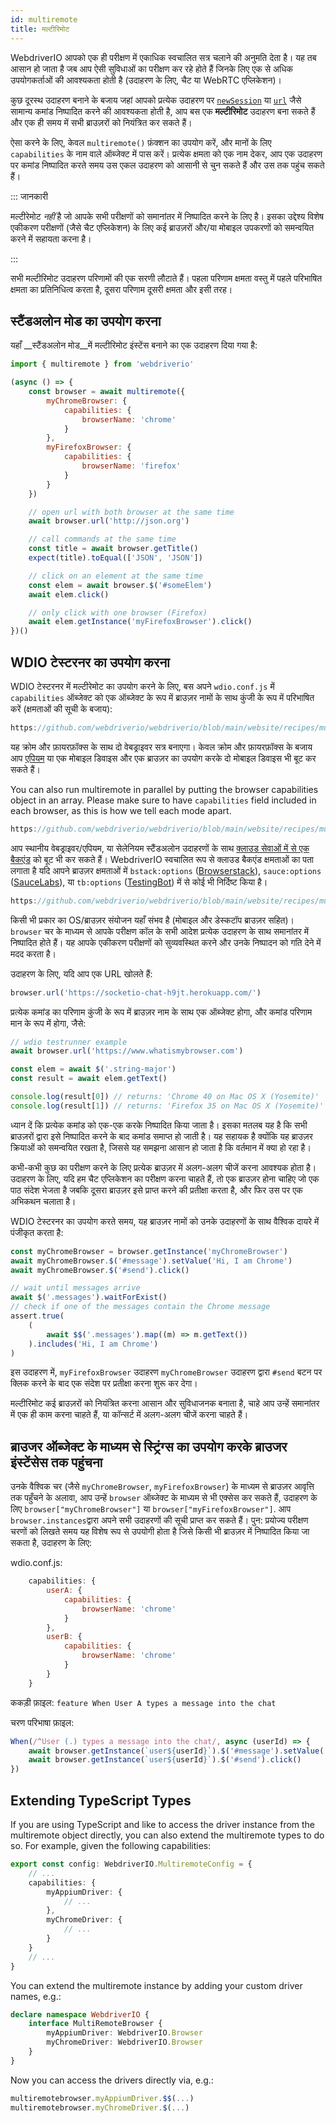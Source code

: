 ```yaml
---
id: multiremote
title: मल्टीरिमोट
---
```


WebdriverIO आपको एक ही परीक्षण में एकाधिक स्वचालित सत्र चलाने की अनुमति देता है। यह तब आसान हो जाता है जब आप ऐसी सुविधाओं का परीक्षण कर रहे होते हैं जिनके लिए एक से अधिक उपयोगकर्ताओं की आवश्यकता होती है (उदाहरण के लिए, चैट या WebRTC एप्लिकेशन)।

कुछ दूरस्थ उदाहरण बनाने के बजाय जहां आपको प्रत्येक उदाहरण पर [`newSession`](/docs/api/webdriver#newsession) या [`url`](/docs/api/browser/url) जैसे सामान्य कमांड निष्पादित करने की आवश्यकता होती है, आप बस एक **मल्टीरिमोट** उदाहरण बना सकते हैं और एक ही समय में सभी ब्राउज़रों को नियंत्रित कर सकते हैं।

ऐसा करने के लिए, केवल `multiremote()` फ़ंक्शन का उपयोग करें, और मानों के लिए `capabilities` के नाम वाले ऑब्जेक्ट में पास करें। प्रत्येक क्षमता को एक नाम देकर, आप एक उदाहरण पर कमांड निष्पादित करते समय उस एकल उदाहरण को आसानी से चुन सकते हैं और उस तक पहुंच सकते हैं।

::: जानकारी

मल्टीरेमोट _नहीं_ है जो आपके सभी परीक्षणों को समानांतर में निष्पादित करने के लिए है। इसका उद्देश्य विशेष एकीकरण परीक्षणों (जैसे चैट एप्लिकेशन) के लिए कई ब्राउज़रों और/या मोबाइल उपकरणों को समन्वयित करने में सहायता करना है।

:::

सभी मल्टीरिमोट उदाहरण परिणामों की एक सरणी लौटाते हैं। पहला परिणाम क्षमता वस्तु में पहले परिभाषित क्षमता का प्रतिनिधित्व करता है, दूसरा परिणाम दूसरी क्षमता और इसी तरह।

## स्टैंडअलोन मोड का उपयोग करना

यहाँ __स्टैंडअलोन मोड__में मल्टीरिमोट इंस्टेंस बनाने का एक उदाहरण दिया गया है:

```js
import { multiremote } from 'webdriverio'

(async () => {
    const browser = await multiremote({
        myChromeBrowser: {
            capabilities: {
                browserName: 'chrome'
            }
        },
        myFirefoxBrowser: {
            capabilities: {
                browserName: 'firefox'
            }
        }
    })

    // open url with both browser at the same time
    await browser.url('http://json.org')

    // call commands at the same time
    const title = await browser.getTitle()
    expect(title).toEqual(['JSON', 'JSON'])

    // click on an element at the same time
    const elem = await browser.$('#someElem')
    await elem.click()

    // only click with one browser (Firefox)
    await elem.getInstance('myFirefoxBrowser').click()
})()
```

## WDIO टेस्टरनर का उपयोग करना

WDIO टेस्टरनर में मल्टीरेमोट का उपयोग करने के लिए, बस अपने `wdio.conf.js` में `capabilities` ऑब्जेक्ट को एक ऑब्जेक्ट के रूप में ब्राउज़र नामों के साथ कुंजी के रूप में परिभाषित करें (क्षमताओं की सूची के बजाय):

```js reference useHTTPS
https://github.com/webdriverio/webdriverio/blob/main/website/recipes/multiremote/multiremote-local.js
```

यह क्रोम और फ़ायरफ़ॉक्स के साथ दो वेबड्राइवर सत्र बनाएगा। केवल क्रोम और फ़ायरफ़ॉक्स के बजाय आप [एपियम](http://appium.io) या एक मोबाइल डिवाइस और एक ब्राउज़र का उपयोग करके दो मोबाइल डिवाइस भी बूट कर सकते हैं।

You can also run multiremote in parallel by putting the browser capabilities object in an array. Please make sure to have `capabilities` field included in each browser, as this is how we tell each mode apart.

```js reference useHTTPS
https://github.com/webdriverio/webdriverio/blob/main/website/recipes/multiremote/multiremote-parallel.js
```

आप स्थानीय वेबड्राइवर/एपियम, या सेलेनियम स्टैंडअलोन उदाहरणों के साथ [क्लाउड सेवाओं में से एक बैकएंड](https://webdriver.io/docs/cloudservices.html) को बूट भी कर सकते हैं। WebdriverIO स्वचालित रूप से क्लाउड बैकएंड क्षमताओं का पता लगाता है यदि आपने ब्राउज़र क्षमताओं में `bstack:options` ([Browserstack](https://webdriver.io/docs/browserstack-service.html)), `sauce:options` ([SauceLabs](https://webdriver.io/docs/sauce-service.html)), या `tb:options` ([TestingBot](https://webdriver.io/docs/testingbot-service.html)) में से कोई भी निर्दिष्ट किया है।

```js reference useHTTPS
https://github.com/webdriverio/webdriverio/blob/main/website/recipes/multiremote/multiremote-cloud.js
```

किसी भी प्रकार का OS/ब्राउज़र संयोजन यहाँ संभव है (मोबाइल और डेस्कटॉप ब्राउज़र सहित)। `browser` चर के माध्यम से आपके परीक्षण कॉल के सभी आदेश प्रत्येक उदाहरण के साथ समानांतर में निष्पादित होते हैं। यह आपके एकीकरण परीक्षणों को सुव्यवस्थित करने और उनके निष्पादन को गति देने में मदद करता है।

उदाहरण के लिए, यदि आप एक URL खोलते हैं:

```js
browser.url('https://socketio-chat-h9jt.herokuapp.com/')
```

प्रत्येक कमांड का परिणाम कुंजी के रूप में ब्राउज़र नाम के साथ एक ऑब्जेक्ट होगा, और कमांड परिणाम मान के रूप में होगा, जैसे:

```js
// wdio testrunner example
await browser.url('https://www.whatismybrowser.com')

const elem = await $('.string-major')
const result = await elem.getText()

console.log(result[0]) // returns: 'Chrome 40 on Mac OS X (Yosemite)'
console.log(result[1]) // returns: 'Firefox 35 on Mac OS X (Yosemite)'
```

ध्यान दें कि प्रत्येक कमांड को एक-एक करके निष्पादित किया जाता है। इसका मतलब यह है कि सभी ब्राउज़रों द्वारा इसे निष्पादित करने के बाद कमांड समाप्त हो जाती है। यह सहायक है क्योंकि यह ब्राउज़र क्रियाओं को समन्वयित रखता है, जिससे यह समझना आसान हो जाता है कि वर्तमान में क्या हो रहा है।

कभी-कभी कुछ का परीक्षण करने के लिए प्रत्येक ब्राउज़र में अलग-अलग चीजें करना आवश्यक होता है। उदाहरण के लिए, यदि हम चैट एप्लिकेशन का परीक्षण करना चाहते हैं, तो एक ब्राउज़र होना चाहिए जो एक पाठ संदेश भेजता है जबकि दूसरा ब्राउज़र इसे प्राप्त करने की प्रतीक्षा करता है, और फिर उस पर एक अभिकथन चलाता है।

WDIO टेस्टरनर का उपयोग करते समय, यह ब्राउज़र नामों को उनके उदाहरणों के साथ वैश्विक दायरे में पंजीकृत करता है:

```js
const myChromeBrowser = browser.getInstance('myChromeBrowser')
await myChromeBrowser.$('#message').setValue('Hi, I am Chrome')
await myChromeBrowser.$('#send').click()

// wait until messages arrive
await $('.messages').waitForExist()
// check if one of the messages contain the Chrome message
assert.true(
    (
        await $$('.messages').map((m) => m.getText())
    ).includes('Hi, I am Chrome')
)
```

इस उदाहरण में, `myFirefoxBrowser` उदाहरण `myChromeBrowser` उदाहरण द्वारा `#send` बटन पर क्लिक करने के बाद एक संदेश पर प्रतीक्षा करना शुरू कर देगा।

मल्टीरिमोट कई ब्राउज़रों को नियंत्रित करना आसान और सुविधाजनक बनाता है, चाहे आप उन्हें समानांतर में एक ही काम करना चाहते हैं, या कॉन्सर्ट में अलग-अलग चीजें करना चाहते हैं।

## ब्राउजर ऑब्जेक्ट के माध्यम से स्ट्रिंग्स का उपयोग करके ब्राउजर इंस्टेंसेस तक पहुंचना
उनके वैश्विक चर (जैसे `myChromeBrowser`, `myFirefoxBrowser`) के माध्यम से ब्राउज़र आवृत्ति तक पहुँचने के अलावा, आप उन्हें `browser` ऑब्जेक्ट के माध्यम से भी एक्सेस कर सकते हैं, उदाहरण के लिए `browser["myChromeBrowser"]` या `browser["myFirefoxBrowser"]`. आप `browser.instances`द्वारा अपने सभी उदाहरणों की सूची प्राप्त कर सकते हैं। पुन: प्रयोज्य परीक्षण चरणों को लिखते समय यह विशेष रूप से उपयोगी होता है जिसे किसी भी ब्राउज़र में निष्पादित किया जा सकता है, उदाहरण के लिए:

wdio.conf.js:
```js
    capabilities: {
        userA: {
            capabilities: {
                browserName: 'chrome'
            }
        },
        userB: {
            capabilities: {
                browserName: 'chrome'
            }
        }
    }
```

ककड़ी फ़ाइल:
    ```feature
    When User A types a message into the chat
    ```

चरण परिभाषा फ़ाइल:
```js
When(/^User (.) types a message into the chat/, async (userId) => {
    await browser.getInstance(`user${userId}`).$('#message').setValue('Hi, I am Chrome')
    await browser.getInstance(`user${userId}`).$('#send').click()
})
```

## Extending TypeScript Types

If you are using TypeScript and like to access the driver instance from the multiremote object directly, you can also extend the multiremote types to do so. For example, given the following capabilities:

```ts title=wdio.conf.ts
export const config: WebdriverIO.MultiremoteConfig = {
    // ...
    capabilities: {
        myAppiumDriver: {
            // ...
        },
        myChromeDriver: {
            // ...
        }
    }
    // ...
}
```

You can extend the multiremote instance by adding your custom driver names, e.g.:

```ts title=wdio.d.ts
declare namespace WebdriverIO {
    interface MultiRemoteBrowser {
        myAppiumDriver: WebdriverIO.Browser
        myChromeDriver: WebdriverIO.Browser
    }
}
```

Now you can access the drivers directly via, e.g.:

```ts
multiremotebrowser.myAppiumDriver.$$(...)
multiremotebrowser.myChromeDriver.$(...)
```
